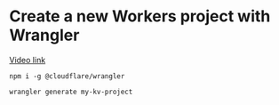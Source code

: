 # Create a new Workers project with Wrangler

[Video link](https://www.egghead.io/lessons/egghead-create-a-new-workers-project-with-wrangler?pl=build-data-driven-applications-on-the-edge-with-workers-and-workers-kv-4932f3ea)

<TimeStamp start="00:05" end="00:10">

`npm i -g @cloudflare/wrangler`

</TimeStamp>

<TimeStamp start="01:05" end="01:10">

`wrangler generate my-kv-project`

</TimeStamp>
